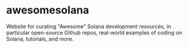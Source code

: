 # awesomesolana

Website for curating "Awesome" Solana development resources, in particular open-source Github repos, real-world examples of coding on Solana, tutorials, and more.
